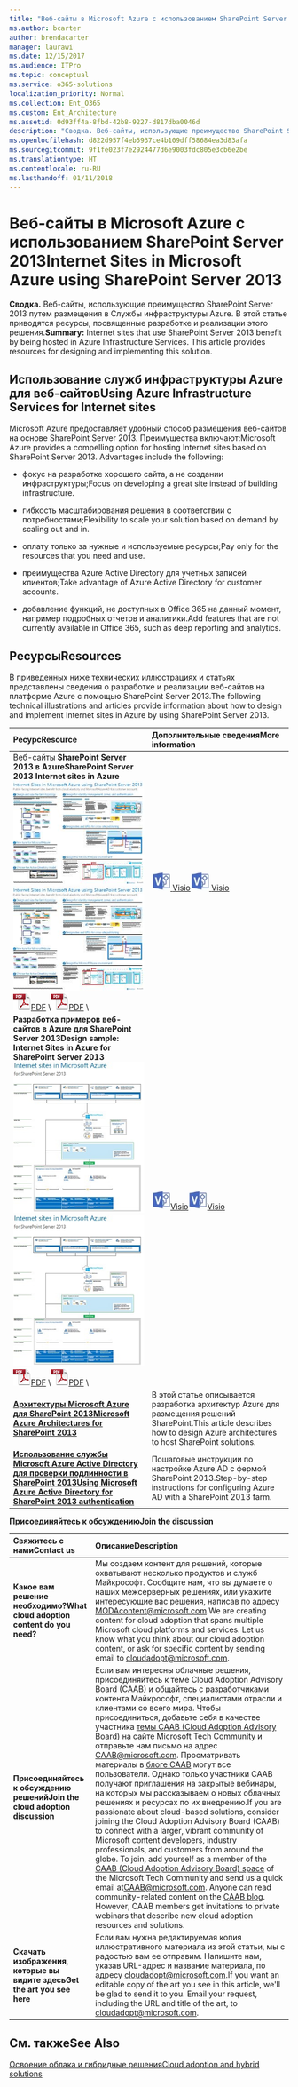 ```yaml
---
title: "Веб-сайты в Microsoft Azure с использованием SharePoint Server 2013"
ms.author: bcarter
author: brendacarter
manager: laurawi
ms.date: 12/15/2017
ms.audience: ITPro
ms.topic: conceptual
ms.service: o365-solutions
localization_priority: Normal
ms.collection: Ent_O365
ms.custom: Ent_Architecture
ms.assetid: 0d93ff4a-8fbd-42b8-9227-d817dba0046d
description: "Сводка. Веб-сайты, использующие преимущество SharePoint Server 2013 путем размещения в Службы инфраструктуры Azure. В этой статье приводятся ресурсы, посвященные разработке и реализации этого решения."
ms.openlocfilehash: d822d957f4eb5937ce4b109dff58684ea3d83afa
ms.sourcegitcommit: 9f1fe023f7e2924477d6e9003fdc805e3cb6e2be
ms.translationtype: HT
ms.contentlocale: ru-RU
ms.lasthandoff: 01/11/2018
---
```

# <a name="internet-sites-in-microsoft-azure-using-sharepoint-server-2013"></a><span data-ttu-id="d5150-104">Веб-сайты в Microsoft Azure с использованием SharePoint Server 2013</span><span class="sxs-lookup"><span data-stu-id="d5150-104">Internet Sites in Microsoft Azure using SharePoint Server 2013</span></span>

 <span data-ttu-id="d5150-p102">**Сводка.** Веб-сайты, использующие преимущество SharePoint Server 2013 путем размещения в Службы инфраструктуры Azure. В этой статье приводятся ресурсы, посвященные разработке и реализации этого решения.</span><span class="sxs-lookup"><span data-stu-id="d5150-p102">**Summary:** Internet sites that use SharePoint Server 2013 benefit by being hosted in Azure Infrastructure Services. This article provides resources for designing and implementing this solution.</span></span>
  
## <a name="using-azure-infrastructure-services-for-internet-sites"></a><span data-ttu-id="d5150-107">Использование служб инфраструктуры Azure для веб-сайтов</span><span class="sxs-lookup"><span data-stu-id="d5150-107">Using Azure Infrastructure Services for Internet sites</span></span>

<span data-ttu-id="d5150-p103">Microsoft Azure предоставляет удобный способ размещения веб-сайтов на основе SharePoint Server 2013. Преимущества включают:</span><span class="sxs-lookup"><span data-stu-id="d5150-p103">Microsoft Azure provides a compelling option for hosting Internet sites based on SharePoint Server 2013. Advantages include the following:</span></span>
  
- <span data-ttu-id="d5150-110">фокус на разработке хорошего сайта, а не создании инфраструктуры;</span><span class="sxs-lookup"><span data-stu-id="d5150-110">Focus on developing a great site instead of building infrastructure.</span></span>
    
- <span data-ttu-id="d5150-111">гибкость масштабирования решения в соответствии с потребностями;</span><span class="sxs-lookup"><span data-stu-id="d5150-111">Flexibility to scale your solution based on demand by scaling out and in.</span></span>
    
- <span data-ttu-id="d5150-112">оплату только за нужные и используемые ресурсы;</span><span class="sxs-lookup"><span data-stu-id="d5150-112">Pay only for the resources that you need and use.</span></span>
    
- <span data-ttu-id="d5150-113">преимущества Azure Active Directory для учетных записей клиентов;</span><span class="sxs-lookup"><span data-stu-id="d5150-113">Take advantage of Azure Active Directory for customer accounts.</span></span>
    
- <span data-ttu-id="d5150-114">добавление функций, не доступных в Office 365 на данный момент, например подробных отчетов и аналитики.</span><span class="sxs-lookup"><span data-stu-id="d5150-114">Add features that are not currently available in Office 365, such as deep reporting and analytics.</span></span>
    
## <a name="resources"></a><span data-ttu-id="d5150-115">Ресурсы</span><span class="sxs-lookup"><span data-stu-id="d5150-115">Resources</span></span>

<span data-ttu-id="d5150-116">В приведенных ниже технических иллюстрациях и статьях представлены сведения о разработке и реализации веб-сайтов на платформе Azure с помощью SharePoint Server 2013.</span><span class="sxs-lookup"><span data-stu-id="d5150-116">The following technical illustrations and articles provide information about how to design and implement Internet sites in Azure by using SharePoint Server 2013.</span></span>
  
|<span data-ttu-id="d5150-117">**Ресурс**</span><span class="sxs-lookup"><span data-stu-id="d5150-117">**Resource**</span></span>|<span data-ttu-id="d5150-118">**Дополнительные сведения**</span><span class="sxs-lookup"><span data-stu-id="d5150-118">**More information**</span></span>|
|:-----|:-----|
|<span data-ttu-id="d5150-119">Веб-сайты **SharePoint Server 2013 в Azure**</span><span class="sxs-lookup"><span data-stu-id="d5150-119">**SharePoint Server 2013 Internet sites in Azure**</span></span> <br/> <span data-ttu-id="d5150-120">[![Изображение сайтов Интернета в Azure, использующих SharePoint](images/MS_AZ_SPInternetSites.jpg)          ](https://go.microsoft.com/fwlink/p/?LinkId=392552)</span><span class="sxs-lookup"><span data-stu-id="d5150-120">[![Image of Internet sites in Azure using SharePoint](images/MS_AZ_SPInternetSites.jpg)          ](https://go.microsoft.com/fwlink/p/?LinkId=392552)</span></span> <br/> <span data-ttu-id="d5150-121">![PDF-файл](images/ITPro_Other_PDFicon.png)[PDF](https://go.microsoft.com/fwlink/p/?LinkId=392552)  \\</span><span class="sxs-lookup"><span data-stu-id="d5150-121">![PDF file](images/ITPro_Other_PDFicon.png)[PDF](https://go.microsoft.com/fwlink/p/?LinkId=392552)  \\</span></span>| <span data-ttu-id="d5150-122">[![Файл Visio](images/ITPro_Other_VisioIcon.jpg)          ](https://go.microsoft.com/fwlink/p/?LinkId=392551)[Visio](https://go.microsoft.com/fwlink/p/?LinkId=392551)</span><span class="sxs-lookup"><span data-stu-id="d5150-122">[![Visio file](images/ITPro_Other_VisioIcon.jpg)          ](https://go.microsoft.com/fwlink/p/?LinkId=392551)[Visio](https://go.microsoft.com/fwlink/p/?LinkId=392551)</span></span> <br/> |<span data-ttu-id="d5150-123">В этой модели архитектуры показаны основные задачи разработки и рекомендуемые решения для архитектуры веб-сайтов в Azure.</span><span class="sxs-lookup"><span data-stu-id="d5150-123">This architecture model outlines key design activities and recommended architecture choices for Internet sites in Azure.</span></span>  <br/> |
|<span data-ttu-id="d5150-124">**Разработка примеров веб-сайтов в Azure для SharePoint Server 2013**</span><span class="sxs-lookup"><span data-stu-id="d5150-124">**Design sample: Internet Sites in Azure for SharePoint Server 2013**</span></span> <br/> <span data-ttu-id="d5150-125">[![Изображение примера проектирования: сайты Интернета в Microsoft Azure для SharePoint 2013](images/MS_AZ_InternetSitesDesignSample.jpg)          ](https://go.microsoft.com/fwlink/p/?LinkId=392549)</span><span class="sxs-lookup"><span data-stu-id="d5150-125">[![Image of the Design sample: Internet sites in Microsoft Azure for SharePoint 2013](images/MS_AZ_InternetSitesDesignSample.jpg)          ](https://go.microsoft.com/fwlink/p/?LinkId=392549)</span></span> <br/> <span data-ttu-id="d5150-126">![PDF-файл](images/ITPro_Other_PDFicon.png)[PDF](https://go.microsoft.com/fwlink/p/?LinkId=392549)  \\</span><span class="sxs-lookup"><span data-stu-id="d5150-126">![PDF file](images/ITPro_Other_PDFicon.png)[PDF](https://go.microsoft.com/fwlink/p/?LinkId=392549)  \\</span></span>| <span data-ttu-id="d5150-127">![Файл Visio](images/ITPro_Other_VisioIcon.jpg)[Visio](https://go.microsoft.com/fwlink/p/?LinkId=392548)</span><span class="sxs-lookup"><span data-stu-id="d5150-127">![Visio file](images/ITPro_Other_VisioIcon.jpg)[Visio](https://go.microsoft.com/fwlink/p/?LinkId=392548)</span></span> <br/> |<span data-ttu-id="d5150-128">Используйте этот пример в качестве отправной точки для создания своей архитектуры.</span><span class="sxs-lookup"><span data-stu-id="d5150-128">Use this design sample as a starting point for your own architecture.</span></span>  <br/> |
|<span data-ttu-id="d5150-129">**[Архитектуры Microsoft Azure для SharePoint 2013](microsoft-azure-architectures-for-sharepoint-2013.md)**</span><span class="sxs-lookup"><span data-stu-id="d5150-129">**[Microsoft Azure Architectures for SharePoint 2013](microsoft-azure-architectures-for-sharepoint-2013.md)**</span></span> <br/> |<span data-ttu-id="d5150-130">В этой статье описывается разработка архитектур Azure для размещения решений SharePoint.</span><span class="sxs-lookup"><span data-stu-id="d5150-130">This article describes how to design Azure architectures to host SharePoint solutions.</span></span>  <br/> |
|<span data-ttu-id="d5150-131">**[Использование службы Microsoft Azure Active Directory для проверки подлинности в SharePoint 2013](using-microsoft-azure-active-directory-for-sharepoint-2013-authentication.md)**</span><span class="sxs-lookup"><span data-stu-id="d5150-131">**[Using Microsoft Azure Active Directory for SharePoint 2013 authentication](using-microsoft-azure-active-directory-for-sharepoint-2013-authentication.md)**</span></span> <br/> |<span data-ttu-id="d5150-132">Пошаговые инструкции по настройке Azure AD с фермой SharePoint 2013.</span><span class="sxs-lookup"><span data-stu-id="d5150-132">Step-by-step instructions for configuring Azure AD with a SharePoint 2013 farm.</span></span>  <br/> |
   
<span data-ttu-id="d5150-133">**Присоединяйтесь к обсуждению**</span><span class="sxs-lookup"><span data-stu-id="d5150-133">**Join the discussion**</span></span>

|<span data-ttu-id="d5150-134">**Свяжитесь с нами**</span><span class="sxs-lookup"><span data-stu-id="d5150-134">**Contact us**</span></span>|<span data-ttu-id="d5150-135">**Описание**</span><span class="sxs-lookup"><span data-stu-id="d5150-135">**Description**</span></span>|
|:-----|:-----|
|<span data-ttu-id="d5150-136">**Какое вам решение необходимо?**</span><span class="sxs-lookup"><span data-stu-id="d5150-136">**What cloud adoption content do you need?**</span></span> <br/> |<span data-ttu-id="d5150-p104">Мы создаем контент для решений, которые охватывают несколько продуктов и служб Майкрософт. Сообщите нам, что вы думаете о наших межсерверных решениях, или укажите интересующие вас решения, написав по адресу [MODAcontent@microsoft.com](mailto:cloudadopt@microsoft.com?Subject=[Cloud%20Adoption%20Content%20Feedback]:%20).</span><span class="sxs-lookup"><span data-stu-id="d5150-p104">We are creating content for cloud adoption that spans multiple Microsoft cloud platforms and services. Let us know what you think about our cloud adoption content, or ask for specific content by sending email to [cloudadopt@microsoft.com](mailto:cloudadopt@microsoft.com?Subject=[Cloud%20Adoption%20Content%20Feedback]:%20).  </span></span><br/> |
|<span data-ttu-id="d5150-139">**Присоединяйтесь к обсуждению решений**</span><span class="sxs-lookup"><span data-stu-id="d5150-139">**Join the cloud adoption discussion**</span></span> <br/> |<span data-ttu-id="d5150-p105">Если вам интересны облачные решения, присоединяйтесь к теме Cloud Adoption Advisory Board (CAAB) и общайтесь с разработчиками контента Майкрософт, специалистами отрасли и клиентами со всего мира. Чтобы присоединиться, добавьте себя в качестве участника [темы CAAB (Cloud Adoption Advisory Board)](https://aka.ms/caab) на сайте Microsoft Tech Community и отправьте нам письмо на адрес [CAAB@microsoft.com](mailto:caab@microsoft.com?Subject=I%20just%20joined%20the%20Cloud%20Adoption%20Advisory%20Board!). Просматривать материалы в [блоге CAAB](https://blogs.technet.com/b/solutions_advisory_board/) могут все пользователи. Однако только участники CAAB получают приглашения на закрытые вебинары, на которых мы рассказываем о новых облачных решениях и ресурсах по их внедрению.</span><span class="sxs-lookup"><span data-stu-id="d5150-p105">If you are passionate about cloud-based solutions, consider joining the Cloud Adoption Advisory Board (CAAB) to connect with a larger, vibrant community of Microsoft content developers, industry professionals, and customers from around the globe. To join, add yourself as a member of the [CAAB (Cloud Adoption Advisory Board) space](https://aka.ms/caab) of the Microsoft Tech Community and send us a quick email at[CAAB@microsoft.com](mailto:caab@microsoft.com?Subject=I%20just%20joined%20the%20Cloud%20Adoption%20Advisory%20Board!). Anyone can read community-related content on the [CAAB blog](https://blogs.technet.com/b/solutions_advisory_board/). However, CAAB members get invitations to private webinars that describe new cloud adoption resources and solutions.  </span></span><br/> |
|<span data-ttu-id="d5150-143">**Скачать изображения, которые вы видите здесь**</span><span class="sxs-lookup"><span data-stu-id="d5150-143">**Get the art you see here**</span></span> <br/> |<span data-ttu-id="d5150-p106">Если вам нужна редактируемая копия иллюстративного материала из этой статьи, мы с радостью вам ее отправим. Напишите нам, указав URL-адрес и название материала, по адресу [cloudadopt@microsoft.com](mailto:cloudadopt@microsoft.com?subject=[Art%20Request]:%20).</span><span class="sxs-lookup"><span data-stu-id="d5150-p106">If you want an editable copy of the art you see in this article, we'll be glad to send it to you. Email your request, including the URL and title of the art, to [cloudadopt@microsoft.com](mailto:cloudadopt@microsoft.com?subject=[Art%20Request]:%20).  </span></span><br/> |
   
## <a name="see-also"></a><span data-ttu-id="d5150-146">См. также</span><span class="sxs-lookup"><span data-stu-id="d5150-146">See Also</span></span>

[<span data-ttu-id="d5150-147">Освоение облака и гибридные решения</span><span class="sxs-lookup"><span data-stu-id="d5150-147">Cloud adoption and hybrid solutions</span></span>](cloud-adoption-and-hybrid-solutions.md)



